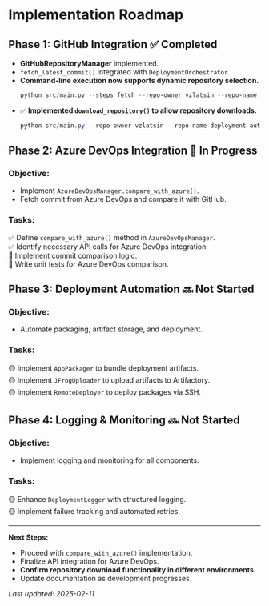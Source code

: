 # **Implementation Roadmap**

## **Phase 1: GitHub Integration** ✅ Completed
- **GitHubRepositoryManager** implemented.
- `fetch_latest_commit()` integrated with `DeploymentOrchestrator`.
- **Command-line execution now supports dynamic repository selection.**
  ```powershell
  python src/main.py --steps fetch --repo-owner vzlatsin --repo-name deployment-automation
  ```
- ✅ **Implemented `download_repository()` to allow repository downloads.**
  ```powershell
  python src/main.py --repo-owner vzlatsin --repo-name deployment-automation --download-repo --target-dir "./downloaded_repo"
  ```

## **Phase 2: Azure DevOps Integration** 🔄 In Progress
### **Objective:**
- Implement `AzureDevOpsManager.compare_with_azure()`.
- Fetch commit from Azure DevOps and compare it with GitHub.

### **Tasks:**
✅ Define `compare_with_azure()` method in `AzureDevOpsManager`.  
✅ Identify necessary API calls for Azure DevOps integration.  
🔄 Implement commit comparison logic.  
🔄 Write unit tests for Azure DevOps comparison.  

## **Phase 3: Deployment Automation** 🔜 Not Started
### **Objective:**
- Automate packaging, artifact storage, and deployment.

### **Tasks:**
🟡 Implement `AppPackager` to bundle deployment artifacts.  
🟡 Implement `JFrogUploader` to upload artifacts to Artifactory.  
🟡 Implement `RemoteDeployer` to deploy packages via SSH.  

## **Phase 4: Logging & Monitoring** 🔜 Not Started
### **Objective:**
- Implement logging and monitoring for all components.

### **Tasks:**
🟡 Enhance `DeploymentLogger` with structured logging.  
🟡 Implement failure tracking and automated retries.  

---
**Next Steps:**
- Proceed with `compare_with_azure()` implementation.
- Finalize API integration for Azure DevOps.
- **Confirm repository download functionality in different environments.**
- Update documentation as development progresses.

_Last updated: 2025-02-11_
